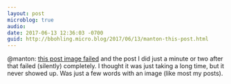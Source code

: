 ```yaml
---
layout: post
microblog: true
audio: 
date: 2017-06-13 12:36:03 -0700
guid: http://bbohling.micro.blog/2017/06/13/manton-this-post.html
---
```

@manton: [this post image failed](http://bbohling.micro.blog/2017/06/13/this-arrived-today.html) and the post I did just a minute or two after that failed (silently) completely. I thought it was just taking a long time, but it never showed up. Was just a few words with an image (like most my posts).

